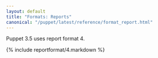 ```yaml
---
layout: default
title: "Formats: Reports"
canonical: "/puppet/latest/reference/format_report.html"
---
```



Puppet 3.5 uses report format 4.

{% include reportformat/4.markdown %}

